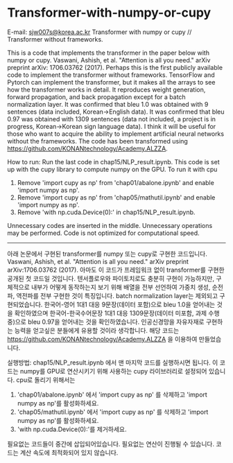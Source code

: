 # Transformer-with-numpy-or-cupy
E-mail: sjw007s@korea.ac.kr
Transformer with numpy or cupy // Transformer without frameworks.

This is a code that implements the transformer in the paper below with numpy or cupy.
Vaswani, Ashish, et al. "Attention is all you need." arXiv preprint arXiv: 1706.03762 (2017).
Perhaps this is the first publicly available code to implement the transformer without frameworks.
TensorFlow and Pytorch can implement the transformer, but it makes all the arrays to see how the transformer works in detail.
It reproduces weight generation, forward propagation, and back propagation except for a batch normalization layer.
It was confirmed that bleu 1.0 was obtained with 9 sentences (data included, Korean->English data).
It was confirmed that bleu 0.97 was obtained with 1309 sentences (data not included, a project is in progress, Korean->Korean sign language data).
I think it will be useful for those who want to acquire the ability to implement artificial neural networks without the frameworks.
The code has been transformed using https://github.com/KONANtechnology/Academy.ALZZA.

How to run: Run the last code in chap15/NLP_result.ipynb.
This code is set up with the cupy library to compute numpy on the GPU.
To run it with cpu
1. Remove 'import cupy as np' from 'chap01/abalone.ipynb' and enable 'import numpy as np'.
2. Remove 'import cupy as np' from 'chap05/mathutil.ipynb' and enable 'import numpy as np'.
3. Remove 'with np.cuda.Device(0):' in chap15/NLP_result.ipynb.

Unnecessary codes are inserted in the middle.
Unnecessary operations may be performed.
Code is not optimized for computational speed.

---------------------------------------------------------

아래 논문에서 구현된 transformer를 numpy 또는 cupy로 구현한 코드입니다.
Vaswani, Ashish, et al. "Attention is all you need." arXiv preprint arXiv:1706.03762 (2017).
아마도 이 코드가 프레임워크 없이 transformer를 구현한 공개된 첫 코드일 것입니다.
텐서플로우와 파이토치로도 충분히 구현이 가능하지만, 구체적으로 내부가 어떻게 동작하는지 보기 위해 배열을 전부 선언하여
가중치 생성, 순전파, 역전파를 전부 구현한 것이 특징입니다.
batch normalization layer는 제외되고 구현되었습니다.
한국어-영어 1대1 대응 9문장(데이터 포함)으로 bleu 1.0을 얻어내는 것을 확인하였으며
한국어-한국수어문장 1대1 대응 1309문장(데이터 미포함, 과제 수행중)으로 bleu 0.97을 얻어내는 것을 확인하였습니다.
인공신경망을 자유자재로 구현하는 능력을 얻고싶은 분들에게 유용할 것이라 생각합니다.
해당 코드는 https://github.com/KONANtechnology/Academy.ALZZA 을 이용하여 만들었습니다.

실행방법: chap15/NLP_result.ipynb 에서 맨 마지막 코드를 실행하시면 됩니다.
이 코드는 numpy를 GPU로 연산시키기 위해 사용하는 cupy 라이브러리로 설정되어 있습니다.
cpu로 돌리기 위해서는 
1. 'chap01/abalone.ipynb' 에서 'import cupy as np' 를 삭제하고 'import numpy as np'를 활성화하세요.
2. 'chap05/mathutil.ipynb' 에서 'import cupy as np' 를 삭제하고 'import numpy as np'를 활성화하세요.
3. 'with np.cuda.Device(0):'를 제거하세요.

필요없는 코드들이 중간에 삽입되어있습니다.
필요없는 연산이 진행될 수 있습니다.
코드는 계산 속도에 최적화되어 있지 않습니다.






